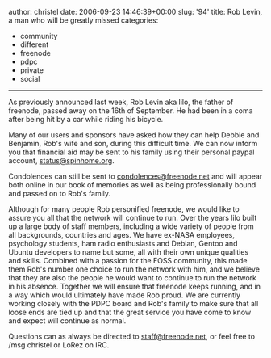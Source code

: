 author: christel
date: 2006-09-23 14:46:39+00:00
slug: '94'
title: Rob Levin, a man who will be greatly missed
categories:
- community
- different
- freenode
- pdpc
- private
- social
---

As previously announced last week, Rob Levin aka lilo, the father of freenode, passed away on the 16th of September. He had been in a coma after being hit by a car while riding his bicycle.



Many of our users and sponsors have asked how they can help Debbie and Benjamin, Rob's wife and son, during this difficult time. We can now inform you that financial aid may be sent to his family using their personal paypal account, status@spinhome.org.



Condolences can still be sent to condolences@freenode.net and will appear both online in our book of memories as well as being professionally bound and passed on to Rob's family.



Although for many people Rob personified freenode, we would like to assure you all that the network will continue to run. Over the years lilo built up a large body of staff members, including a wide variety of people from all backgrounds, countries and ages. We have ex-NASA employees, psychology students, ham radio enthusiasts and Debian, Gentoo and Ubuntu developers to name but some, all with their own unique qualities and skills. Combined with a passion for the FOSS community, this made them Rob's number one choice to run the network with him, and we believe that they are also the people he would want to continue  to run the network in his absence. Together we will ensure that freenode keeps running, and in a way which would ultimately have made Rob proud. We are currently working closely with the PDPC board and Rob's family to make sure that all loose ends are tied up and that the great service you have come to know and expect will continue as normal.



Questions can as always be directed to staff@freenode.net, or feel free to /msg christel or LoRez on IRC.

